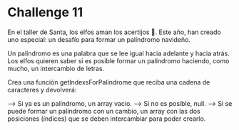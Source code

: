 # Challenge 11

En el taller de Santa, los elfos aman los acertijos 🧠. 
Este año, han creado uno especial: un desafío para formar un palíndromo navideño.

Un palíndromo es una palabra que se lee igual hacia adelante y hacia atrás. 
Los elfos quieren saber si es posible formar un palíndromo haciendo, como mucho, un intercambio de letras.

Crea una función getIndexsForPalindrome que reciba una cadena de caracteres y devolverá:

--> Si ya es un palíndromo, un array vacío.
-->  Si no es posible, null.
--> Si se puede formar un palíndromo con un cambio, un array con las dos posiciones (índices) que se deben intercambiar para poder crearlo.
